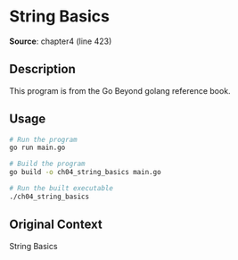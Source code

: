 # String Basics

**Source**: chapter4 (line 423)

## Description

This program is from the Go Beyond golang reference book.

## Usage

```bash
# Run the program
go run main.go

# Build the program
go build -o ch04_string_basics main.go

# Run the built executable
./ch04_string_basics
```

## Original Context

String Basics
